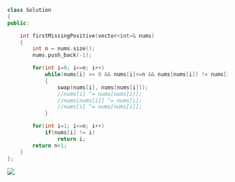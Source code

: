 ```C++
class Solution
{
public:

    int firstMissingPositive(vector<int>& nums)
    {
        int n = nums.size();
        nums.push_back(-1);

        for(int i=0; i<=n; i++)
            while(nums[i] >= 0 && nums[i]<=n && nums[nums[i]] != nums[i])
            {
                swap(nums[i], nums[nums[i]]);
                //nums[i] ^= nums[nums[i]];
                //nums[nums[i]] ^= nums[i];
                //nums[i] ^= nums[nums[i]];
            }

        for(int i=1; i<=n; i++)
            if(nums[i] != i)
                return i;
        return n+1;
    }
};
```
![](http://cmhblog.cfzhao.com/2019-02-28%2022-42-21%E5%B1%8F%E5%B9%95%E6%88%AA%E5%9B%BE.png)